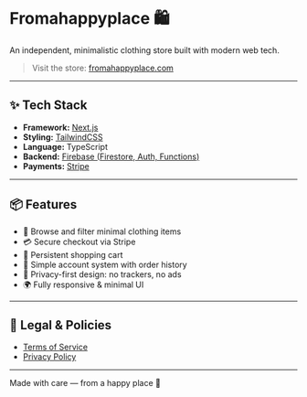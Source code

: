 # Fromahappyplace 🛍️

An independent, minimalistic clothing store built with modern web tech.

> Visit the store: [fromahappyplace.com](https://fromahappyplace.com)

---

## ✨ Tech Stack

- **Framework:** [Next.js](https://nextjs.org/)
- **Styling:** [TailwindCSS](https://tailwindcss.com/)
- **Language:** TypeScript
- **Backend:** [Firebase (Firestore, Auth, Functions)](https://firebase.google.com/)
- **Payments:** [Stripe](https://stripe.com/)

---

## 📦 Features

- 🧵 Browse and filter minimal clothing items
- 💳 Secure checkout via Stripe
- 🛒 Persistent shopping cart
- 👤 Simple account system with order history
- 🔐 Privacy-first design: no trackers, no ads
- 🌍 Fully responsive & minimal UI

---

## 📄 Legal & Policies

- [Terms of Service](/terms-of-service)
- [Privacy Policy](/privacy-policy)

---

Made with care — from a happy place 🤍
